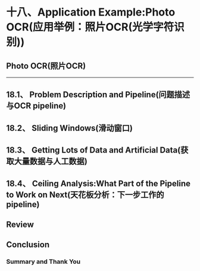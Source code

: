 十八、Application Example:Photo OCR(应用举例：照片OCR(光学字符识别))
===
## Photo OCR(照片OCR)
---
## 18.1、 Problem Description and Pipeline(问题描述与OCR pipeline)

## 18.2、 Sliding Windows(滑动窗口)

## 18.3、 Getting Lots of Data and Artificial Data(获取大量数据与人工数据)

## 18.4、 Ceiling Analysis:What Part of the Pipeline to Work on Next(天花板分析：下一步工作的pipeline)

## Review

## Conclusion

### Summary and Thank You

